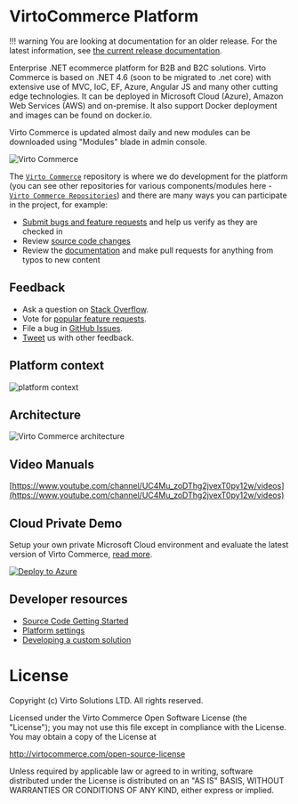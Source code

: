 # VirtoCommerce Platform

!!! warning
    You are looking at documentation for an older release. For the latest information, see <a href="https://virtocommerce.com/docs">the current release documentation</a>.

Enterprise .NET ecommerce platform for B2B and B2C solutions. Virto Commerce is based on .NET 4.6 (soon to be migrated to .net core) with extensive use of MVC, IoC, EF, Azure, Angular JS and many other cutting edge technologies. It can be deployed in Microsoft Cloud (Azure), Amazon Web Services (AWS) and on-premise. It also support Docker deployment and images can be found on docker.io.

Virto Commerce is updated almost daily and new modules can be downloaded using "Modules" blade in admin console.

![Virto Commerce](https://user-images.githubusercontent.com/7566324/48930498-8460bd80-eef9-11e8-810e-db11abe1989d.gif "Virto Commerce")

The [`Virto Commerce`](https://github.com/virtocommerce/vc-platform) repository is where we do development for the platform (you can see other repositories for various components/modules here - [`Virto Commerce Repositories`](https://github.com/VirtoCommerce)) and there are many ways you can participate in the project, for example:

* [Submit bugs and feature requests](https://github.com/virtocommerce/vc-platform/issues) and help us verify as they are checked in
* Review [source code changes](https://github.com/virtocommerce/vc-platform/pulls)
* Review the [documentation](https://virtocommerce.com/docs) and make pull requests for anything from typos to new content

## Feedback

* Ask a question on [Stack Overflow](https://stackoverflow.com/questions/tagged/virtocommerce).
* Vote for [popular feature requests](https://github.com/virtocommerce/vc-platform/issues?q=is%3Aopen+is%3Aissue+label%3Afeature-request+sort%3Areactions-%2B1-desc).
* File a bug in [GitHub Issues](https://github.com/virtocommerce/vc-platform/issues).
* [Tweet](https://twitter.com/virtocommerce) us with other feedback.

Platform context
-----------
![platform context](https://user-images.githubusercontent.com/7566324/48930344-91c97800-eef8-11e8-999a-6f37a060bd64.png)

Architecture
-----------
![Virto Commerce architecture](https://virtocommerce.com/assets/images/features/architecture-circle.png "Virto Commerce architecture")

Video Manuals
-----------
[https://www.youtube.com/channel/UC4Mu_zoDThg2jvexT0py12w/videos](https://www.youtube.com/channel/UC4Mu_zoDThg2jvexT0py12w/videos)

Cloud Private Demo
-----------

Setup your own private Microsoft Cloud environment and evaluate the latest version of Virto Commerce, [read more](https://virtocommerce.com/docs/vc2devguide/deployment/platform-deployment/deploy-from-github-to-microsoft-cloud-azure).

[![Deploy to Azure](https://azuredeploy.net/deploybutton.svg "Deploy to Azure")](https://azuredeploy.net/)

## Developer resources
* [Source Code Getting Started](https://virtocommerce.com/docs/2.0/developer-guide/deployment/platform-deployment/deploy-from-source-code/)
* [Platform settings](https://virtocommerce.com/docs/2.0/developer-guide/deployment/platform-settings/)
* [Developing a custom solution](https://virtocommerce.com/docs/2.0/developer-guide/development-scenarios/developing-a-custom-solution/)

# License
Copyright (c) Virto Solutions LTD.  All rights reserved.

Licensed under the Virto Commerce Open Software License (the "License"); you
may not use this file except in compliance with the License. You may
obtain a copy of the License at

http://virtocommerce.com/open-source-license

Unless required by applicable law or agreed to in writing, software
distributed under the License is distributed on an "AS IS" BASIS,
WITHOUT WARRANTIES OR CONDITIONS OF ANY KIND, either express or
implied.
